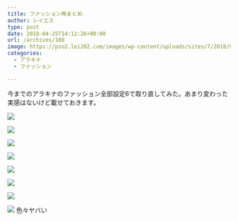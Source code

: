 ```yaml
---
title: ファッション再まとめ
author: レイエス
type: post
date: 2018-04-25T14:12:26+00:00
url: /archives/108
image: https://pso2.lei202.com/images/wp-content/uploads/sites/7/2018/04/pso20180425_230813_015.png
categories:
  - アラキナ
  - ファッション

---
```

今までのアラキナのファッション全部設定6で取り直してみた。あまり変わった実感はないけど載せておきます。

[![](https://pso2.lei202.com/images/wp-content/uploads/sites/7/2018/04/pso20180425_230734_007.png)](https://pso2.lei202.com/images/wp-content/uploads/sites/7/2018/04/pso20180425_230734_007.png)

[![](https://pso2.lei202.com/images/wp-content/uploads/sites/7/2018/04/pso20180425_230738_009.png)](https://pso2.lei202.com/images/wp-content/uploads/sites/7/2018/04/pso20180425_230738_009.png)

[![](https://pso2.lei202.com/images/wp-content/uploads/sites/7/2018/04/pso20180425_230742_010.png)](https://pso2.lei202.com/images/wp-content/uploads/sites/7/2018/04/pso20180425_230742_010.png)

[![](https://pso2.lei202.com/images/wp-content/uploads/sites/7/2018/04/pso20180425_230746_012.png)](https://pso2.lei202.com/images/wp-content/uploads/sites/7/2018/04/pso20180425_230746_012.png)

[![](https://pso2.lei202.com/images/wp-content/uploads/sites/7/2018/04/pso20180425_230750_013.png)](https://pso2.lei202.com/images/wp-content/uploads/sites/7/2018/04/pso20180425_230750_013.png)

[![](https://pso2.lei202.com/images/wp-content/uploads/sites/7/2018/04/pso20180425_230754_014.png)](https://pso2.lei202.com/images/wp-content/uploads/sites/7/2018/04/pso20180425_230754_014.png)  

[![](https://pso2.lei202.com/images/wp-content/uploads/sites/7/2018/04/pso20180425_230813_015.png)](https://pso2.lei202.com/images/wp-content/uploads/sites/7/2018/04/pso20180425_230813_015.png)


[![](https://pso2.lei202.com/images/wp-content/uploads/sites/7/2018/04/pso20180425_230824_016.png)](https://pso2.lei202.com/images/wp-content/uploads/sites/7/2018/04/pso20180425_230824_016.png)
色々ヤバい